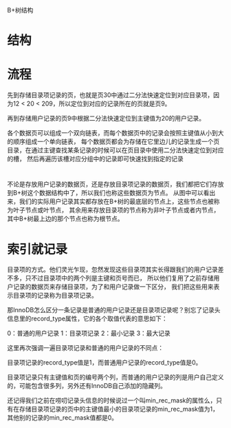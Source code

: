 
B+树结构

# 结构


# 流程

先到存储目录项记录的页，也就是页30中通过二分法快速定位到对应目录项，因为12 < 20 < 209，所以定位到对应的记录所在的页就是页9。

再到存储用户记录的页9中根据二分法快速定位到主键值为20的用户记录。

各个数据页可以组成一个双向链表，而每个数据页中的记录会按照主键值从小到大的顺序组成一个单向链表，
每个数据页都会为存储在它里边儿的记录生成一个页目录，在通过主键查找某条记录的时候可以在页目录中使用二分法快速定位到对应的槽，
然后再遍历该槽对应分组中的记录即可快速找到指定的记录



# 

不论是存放用户记录的数据页，还是存放目录项记录的数据页，我们都把它们存放到B+树这个数据结构中了，所以我们也称这些数据页为节点。
从图中可以看出来，我们的实际用户记录其实都存放在B+树的最底层的节点上，这些节点也被称为叶子节点或叶节点，
其余用来存放目录项的节点称为非叶子节点或者内节点，其中B+树最上边的那个节点也称为根节点。


# 索引就记录

目录项的方式。他们灵光乍现，忽然发现这些目录项其实长得跟我们的用户记录差不多，只不过目录项中的两个列是主键和页号而已，
所以他们复用了之前存储用户记录的数据页来存储目录项，为了和用户记录做一下区分，
我们把这些用来表示目录项的记录称为目录项记录。

那InnoDB怎么区分一条记录是普通的用户记录还是目录项记录呢？别忘了记录头信息里的record_type属性，它的各个取值代表的意思如下：

0：普通的用户记录
1：目录项记录
2：最小记录
3：最大记录

这里再次强调一遍目录项记录和普通的用户记录的不同点：

目录项记录的record_type值是1，而普通用户记录的record_type值是0。

目录项记录只有主键值和页的编号两个列，而普通的用户记录的列是用户自己定义的，可能包含很多列，另外还有InnoDB自己添加的隐藏列。

还记得我们之前在唠叨记录头信息的时候说过一个叫min_rec_mask的属性么，只有在存储目录项记录的页中的主键值最小的目录项记录的min_rec_mask值为1，其他别的记录的min_rec_mask值都是0。









